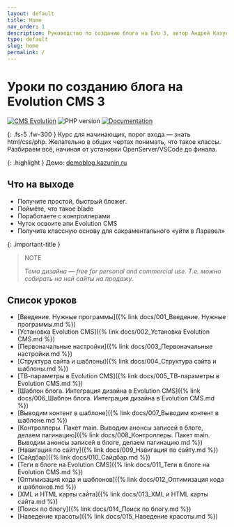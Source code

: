 ```yaml
---
layout: default
title: Home
nav_order: 1
description: Руководство по созданию блога на Evo 3, автор Андрей Казунин
type: default
slug: home
permalink: /
---
```


# Уроки по созданию блога на Evolution CMS 3

[![CMS Evolution](https://img.shields.io/badge/CMS-Evolution-brightgreen.svg)](https://github.com/evocms-community/evolution) ![PHP version](https://img.shields.io/badge/PHP->=v7.4-green.svg?php=7.4) [![Documentation](https://img.shields.io/badge/Documentation-ready-green)](https://github.com/0test/lessons-evolution-blog)

{: .fs-5 .fw-300 }
Курс для начинающих, порог входа — знать html/css/php. Желательно в общих чертах понимать, что такое классы.
Разбираем всё, начиная от установки OpenServer/VSCode до финала.

{: .highlight }
Демо: [demoblog.kazunin.ru](http://demoblog.kazunin.ru/)

## Что на выходе

* Получите простой, быстрый бложег.
* Поймёте, что такое blade
* Поработаете с контроллерами
* Чуток освоите апи Evolution CMS
* Получите классную основу для сакраментального «уйти в Ларавел»

{: .important-title }
> NOTE
>
> _Тема дизайна — free for personal and commercial use. Т.е. можно собирать на ней сайты на продажу._

## Список уроков

* [Введение. Нужные программы]({% link docs/001_Введение. Нужные программы.md %})
* [Установка Evolution CMS]({% link docs/002_Установка Evolution CMS.md %})
* [Первоначальные настройки]({% link docs/003_Первоначальные настройки.md %})
* [Структура сайта и шаблоны]({% link docs/004_Структура сайта и шаблоны.md %})
* [ТВ-параметры в Evolution CMS]({% link docs/005_ТВ-параметры в Evolution CMS.md %})
* [Шаблон блога. Интеграция дизайна в Evolution CMS]({% link docs/006_Шаблон блога. Интеграция дизайна в Evolution CMS.md %})
* [Выводим контент в шаблоне]({% link docs/007_Выводим контент в шаблоне.md %})
* [Контроллеры. Пакет main. Выводим анонсы записей в блоге, делаем пагинацию]({% link docs/008_Контроллеры. Пакет main. Выводим анонсы записей в блоге, делаем пагинацию.md %})
* [Навигация по сайту]({% link docs/009_Навигация по сайту.md %})
* [Сайдбар]({% link docs/010_Сайдбар.md %})
* [Теги в блоге на Evolution CMS]({% link docs/011_Теги в блоге на Evolution CMS.md %})
* [Оптимизация кода и шаблонов]({% link docs/012_Оптимизация кода и шаблонов.md %})
* [XML и HTML карты сайта]({% link docs/013_XML и HTML карты сайта.md %})
* [Поиск по блогу]({% link docs/014_Поиск по блогу.md %})
* [Наведение красоты]({% link docs/015_Наведение красоты.md %})
